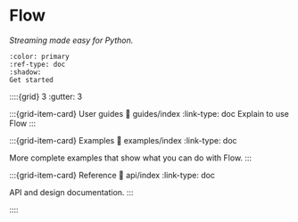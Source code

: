 # Flow

*Streaming made easy for Python.*

```{button-ref} guides/installing
:color: primary
:ref-type: doc
:shadow:
Get started
```

::::{grid} 3
:gutter: 3

:::{grid-item-card} User guides
:link: guides/index
:link-type: doc
Explain to use Flow
:::

:::{grid-item-card} Examples
:link: examples/index
:link-type: doc

More complete examples that show what you can do with Flow.
:::

:::{grid-item-card} Reference
:link: api/index
:link-type: doc

API and design documentation.
:::

::::
